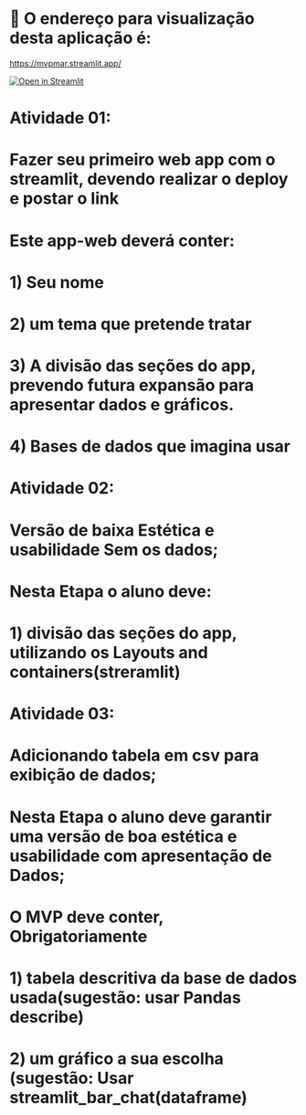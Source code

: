 # 🎈 O endereço para visualização desta aplicação é:

https://mvpmar.streamlit.app/

[![Open in Streamlit](https://static.streamlit.io/badges/streamlit_badge_black_white.svg)](https://gdp-dashboard-template.streamlit.app/)

# Atividade 01:
# Fazer seu primeiro web app com o streamlit, devendo realizar o deploy e postar o link
# Este app-web deverá conter:
# 1) Seu nome
# 2) um tema que pretende tratar
# 3) A divisão das seções do app, prevendo futura expansão para apresentar dados e gráficos.
# 4) Bases de dados que imagina usar

# Atividade 02:
# Versão de baixa Estética e usabilidade Sem os dados;
# Nesta Etapa o aluno deve:
# 1) divisão das seções do app, utilizando os Layouts and containers(streramlit)

# Atividade 03:
# Adicionando tabela em csv para exibição de dados;
# Nesta Etapa o aluno deve garantir uma versão de boa estética e usabilidade com apresentação de Dados;
# O  MVP deve conter, Obrigatoriamente
# 1) tabela descritiva da base de dados usada(sugestão: usar Pandas describe)
# 2) um gráfico a sua escolha (sugestão: Usar streamlit_bar_chat(dataframe)